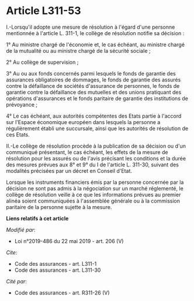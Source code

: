 # Article L311-53

I.-Lorsqu'il adopte une mesure de résolution à l'égard d'une personne mentionnée à l'article L. 311-1, le collège de
résolution notifie sa décision :

1° Au ministre chargé de l'économie et, le cas échéant, au ministre chargé de la mutualité ou au ministre chargé de la
sécurité sociale ;

2° Au collège de supervision ;

3° Au ou aux fonds concernés parmi lesquels le fonds de garantie des assurances obligatoires de dommages, le fonds de
garantie des assurés contre la défaillance de sociétés d'assurance de personnes, le fonds de garantie contre la défaillance
des mutuelles et des unions pratiquant des opérations d'assurances et le fonds paritaire de garantie des institutions de
prévoyance ;

4° Le cas échéant, aux autorités compétentes des Etats partie à l'accord sur l'Espace économique européen dans lesquels la
personne a régulièrement établi une succursale, ainsi que les autorités de résolution de ces Etats.

II.-Le collège de résolution procède à la publication de sa décision ou d'un communiqué présentant, le cas échéant, les
effets de la mesure de résolution pour les assurés ou de l'avis précisant les conditions et la durée des mesures prévues aux
8° et 9° du I de l'article L. 311-30, suivant des modalités précisées par un décret en Conseil d'Etat.

Lorsque les instruments financiers émis par la personne concernée par la décision ne sont pas admis à la négociation sur un
marché réglementé, le collège de résolution veille à ce que les informations prévues au premier alinéa soient communiquées à
l'assemblée générale ou à la commission paritaire de la personne sujette à la mesure.

**Liens relatifs à cet article**

_Modifié par_:

  - Loi n°2019-486 du 22 mai 2019 - art. 206 (V)

_Cite_:

  - Code des assurances - art. L311-1
  - Code des assurances - art. L311-30

_Cité par_:

  - Code des assurances - art. R311-26 (V)
